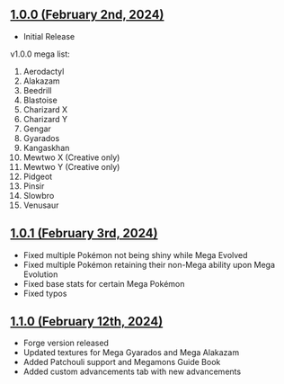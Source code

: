 ## [1.0.0 (February 2nd, 2024)](#1-0-0)
- Initial Release

v1.0.0 mega list:
1. Aerodactyl
2. Alakazam
3. Beedrill
4. Blastoise
5. Charizard X
6. Charizard Y
7. Gengar
8. Gyarados
9. Kangaskhan
10. Mewtwo X (Creative only)
11. Mewtwo Y (Creative only)
12. Pidgeot
13. Pinsir
14. Slowbro
15. Venusaur


## [1.0.1 (February 3rd, 2024)](#1-0-1)
- Fixed multiple Pokémon not being shiny while Mega Evolved
- Fixed multiple Pokémon retaining their non-Mega ability upon Mega Evolution
- Fixed base stats for certain Mega Pokémon
- Fixed typos

## [1.1.0 (February 12th, 2024)](#1-1-0)
- Forge version released
- Updated textures for Mega Gyarados and Mega Alakazam
- Added Patchouli support and Megamons Guide Book
- Added custom advancements tab with new advancements